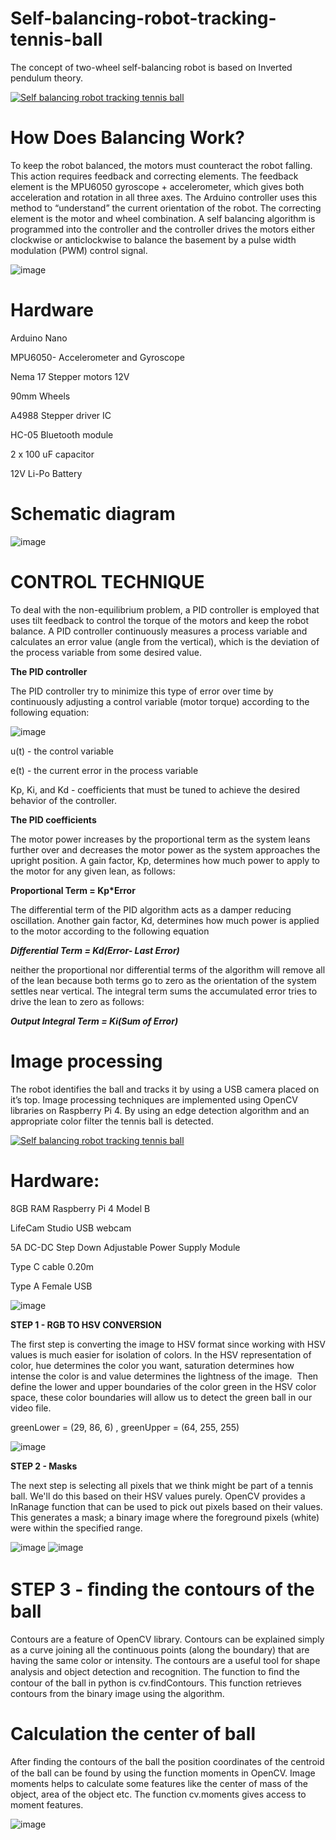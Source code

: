 # Self-balancing-robot-tracking-tennis-ball
The concept of two-wheel self-balancing robot is based on Inverted pendulum theory.

[![Self balancing robot tracking tennis ball](https://user-images.githubusercontent.com/50642442/135050872-7a297032-2a62-49a5-9276-f3c8aaf1fd55.png)](https://youtu.be/2faSF5KY5KM "Self balancing robot tracking tennis ball")

# How Does Balancing Work?

To keep the robot balanced, the motors must counteract the robot falling. This action requires feedback and correcting elements. The feedback element is the MPU6050 gyroscope + accelerometer, which gives both acceleration and rotation in all three axes. The Arduino controller uses this method to “understand” the current orientation of the robot. The correcting element is the motor and wheel combination.
A self balancing algorithm is programmed into the controller and the controller drives the motors either clockwise or anticlockwise to balance the basement by a pulse width modulation (PWM) control signal.

![image](https://user-images.githubusercontent.com/50642442/135051867-a174e2c1-a4c6-4ab9-a670-ddeb289a6c2d.png)

# Hardware

Arduino Nano

MPU6050- Accelerometer and Gyroscope  

Nema 17 Stepper motors 12V

90mm Wheels

A4988 Stepper driver IC

HC-05 Bluetooth module

2 x 100 uF capacitor

12V Li-Po Battery

# Schematic diagram
![image](https://user-images.githubusercontent.com/50642442/135047363-df6c507f-63e2-46bc-9546-df0e2e77d219.png)

# CONTROL TECHNIQUE

To deal with the non-equilibrium problem, a PID controller is employed that uses tilt feedback to control the torque of the motors and keep the robot balance.
A PID controller continuously measures a process variable and calculates an error value (angle from the vertical), which is the deviation of the process variable from some desired value.

**The PID controller**

The PID controller try to minimize this type of error over time by continuously adjusting a control variable (motor torque) according to the following equation:

![image](https://user-images.githubusercontent.com/50642442/135047823-99682262-b244-4218-a87d-d6b4fb599d87.png)

u(t) - the control variable

e(t) - the current error in the process variable

Kp, Ki, and Kd - coefficients that must be tuned to achieve the desired behavior of the controller.

**The PID coefficients**

The motor power increases by the proportional term as the system leans further over and decreases the motor power as the system approaches the upright position. A gain factor, Kp, determines how much power to apply to the motor for any given lean, as follows:

**Proportional Term = Kp*Error**
   
The differential term of the PID algorithm acts as a damper reducing oscillation. Another gain factor, Kd, determines how much power is applied to the motor according to the following equation

****Differential Term = Kd*(Error- Last Error)***
   
neither the proportional nor differential terms of the algorithm will remove all of the lean because both terms go to zero as the orientation of the system settles near vertical. The integral term sums the accumulated error tries to drive the lean to zero as follows:

****Output Integral Term = Ki*(Sum of Error)***

# Image processing

The robot identifies the ball and tracks it by using a USB camera placed on it’s top. Image processing techniques are implemented using OpenCV libraries on Raspberry Pi 4. By using an edge detection algorithm and an appropriate color filter the tennis ball is detected.

[![Self balancing robot tracking tennis ball](https://user-images.githubusercontent.com/50642442/135051174-f36bfeb7-e5b2-4f8a-80b4-c83aa5e6d35b.png)](https://youtu.be/NNahzWm346I "Self balancing robot tracking tennis ball")

# Hardware:

8GB RAM Raspberry Pi 4 Model B 

LifeCam Studio USB  webcam 

5A DC-DC Step Down Adjustable Power Supply Module 

Type C cable  0.20m 

Type A Female USB 

![image](https://user-images.githubusercontent.com/50642442/135049120-00da217e-9639-45e8-b8e0-b9331effa0a4.png)


**STEP 1 - RGB TO HSV CONVERSION**

The first step is converting the image to HSV format since working with HSV values is much easier for isolation of colors. 
In the HSV representation of color, hue determines the color you want, saturation determines how intense the color is and value determines the lightness of the image. 
Then define the lower and upper boundaries of the color green in the HSV color space, these color boundaries will allow us to detect the green ball in our video file. 

greenLower = (29, 86, 6) , greenUpper = (64, 255, 255)

![image](https://user-images.githubusercontent.com/50642442/135049326-540a830b-aca1-4ada-8e91-c7d1e50c970e.png)

**STEP 2 - Masks**

The next step is selecting all pixels that we think might be part of a tennis ball.
We'll do this based on their HSV values purely. 
OpenCV provides a InRanage function that can be used to pick out pixels based on their values. 
This generates a mask; a binary image where the foreground pixels (white) were within the specified range. 

![image](https://user-images.githubusercontent.com/50642442/135049722-89845e1f-06f7-4a8c-9052-24d6d9a3774a.png) ![image](https://user-images.githubusercontent.com/50642442/135049671-3e5d78d1-fafd-4dc6-849d-12efa6432f78.png) 

# STEP 3 - ﬁnding the contours of the ball

Contours are a feature of OpenCV library. Contours can be explained simply as a curve joining all the continuous points (along the boundary) that are having the same color or intensity. The contours are a useful tool for shape analysis and object detection and recognition. The function to ﬁnd the contour of the ball in python is cv.findContours. This function retrieves contours from the binary image using the algorithm.

# Calculation the center of ball

After ﬁnding the contours of the ball the position coordinates of the centroid of the ball can be found by using the function moments in OpenCV. 
Image moments helps to calculate some features like the center of mass of the object, area of the object etc. The function cv.moments gives access to moment features.

![image](https://user-images.githubusercontent.com/50642442/135050197-050680e6-cd27-4365-9759-f15a2493bc4b.png)





































